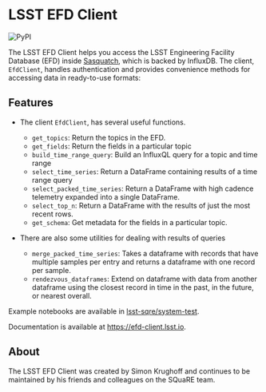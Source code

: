 # LSST EFD Client

![PyPI](https://img.shields.io/pypi/v/lsst-efd-client)

The LSST EFD Client helps you access the LSST Engineering Facility Database (EFD) inside [Sasquatch](https://sasquatch.lsst.io), which is backed by InfluxDB.
The client, `EfdClient`, handles authentication and provides convenience methods for accessing data in ready-to-use formats:

## Features

- The client `EfdClient`, has several useful functions.

  - `get_topics`: Return the topics in the EFD.
  - `get_fields`: Return the fields in a particular topic
  - `build_time_range_query`: Build an InfluxQL query for a topic and time range
  - `select_time_series`: Return a DataFrame containing results of a time range query
  - `select_packed_time_series`: Return a DataFrame with high cadence telemetry expanded into a single DataFrame.
  - `select_top_n`: Return a DataFrame with the results of just the most recent rows.
  - `get_schema`: Get metadata for the fields in a particular topic.

- There are also some utilities for dealing with results of queries

  - `merge_packed_time_series`: Takes a dataframe with records that have multiple samples per entry and returns a dataframe with one record per sample.
  - `rendezvous_dataframes`: Extend on dataframe with data from another dataframe using the closest record in time in the past, in the future, or nearest overall.

Example notebooks are available in [lsst-sqre/system-test](https://github.com/lsst-sqre/system-test/tree/main/efd_examples).

Documentation is available at https://efd-client.lsst.io.

## About

The LSST EFD Client was created by Simon Krughoff and continues to be maintained by his friends and colleagues on the SQuaRE team.
